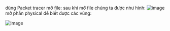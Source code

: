 dùng Packet tracer mở file:
sau khi mở file chúng ta được như hình:
![image](https://github.com/vinhsang7410/Business-NetworkModel/assets/36439454/4d714d7e-fc9f-4566-8e07-5676a15e4f20)
mở phần physical để biết được các vùng:

![image](https://github.com/vinhsang7410/Business-NetworkModel/assets/36439454/269b733a-4133-4163-9548-764cb89de544)

